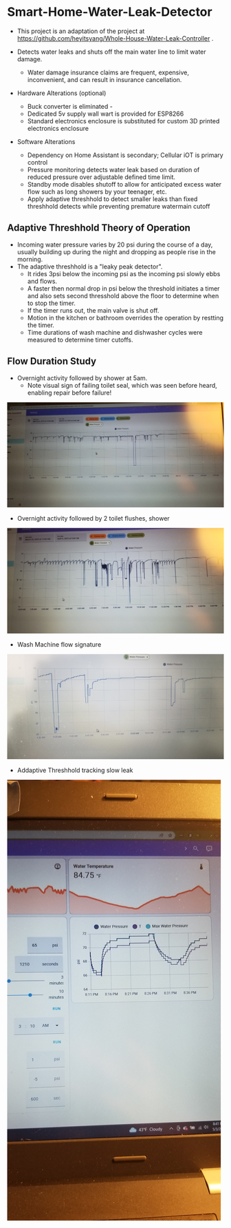 # Smart-Home-Water-Leak-Detector

- This project is an adaptation of the project at https://github.com/heyitsyang/Whole-House-Water-Leak-Controller .

- Detects water leaks and shuts off the main water line to limit water damage.
	- Water damage insurance claims are frequent, expensive, inconvenient, and can result in insurance cancellation.

-  Hardware Alterations (optional)
	- Buck converter is eliminated -
 	- Dedicated 5v supply wall wart is provided for ESP8266
  	- Standard electronics enclosure is substituted for custom 3D printed electronics enclosure

- Software Alterations
 	- Dependency on Home Assistant is secondary; Cellular iOT is primary control 
	- Pressure monitoring detects water leak based on duration of reduced pressure over adjustable defined time limit. 
   	- Standby mode disables shutoff to allow for anticipated excess water flow such as long showers by your teenager, etc.
	- Apply adaptive threshhold to detect smaller leaks than fixed threshhold detects while preventing premature watermain cutoff

## Adaptive Threshhold Theory of Operation
- Incoming water pressure varies by 20 psi during the course of a day, usually building up during the night and dropping as people rise in the morning.
- The adaptive threshhold is a "leaky peak detector".
 	- It rides 3psi below the incoming psi as the incoming psi slowly ebbs and flows.
  	- A faster then normal drop in psi below the threshold initiates a timer and also sets second thresshold above the floor to determine when to stop the timer.
   	- If the timer runs out, the main valve is shut off.
   	- Motion in the kitchen or bathroom overrides the operation by restting the timer.
   	- Time durations of wash machine and dishwasher cycles were measured to determine timer cutoffs.

## Flow Duration Study
- Overnight activity followed by shower at 5am.
	- Note visual sign of failing toilet seal, which was seen before heard, enabling repair before failure!
   
![Toilet Flush](media/ToiLeak.jpg)

- Overnight activity followed by 2 toilet flushes, shower

![Shower](media/ToiLeak2.jpg)

- Wash Machine flow signature

![LaundrySignature](media/LaundrySignature.jpg)

- Addaptive Threshhold tracking slow leak
  
![Adaptive](media/AdaptiveThreshhold2.jpg)



